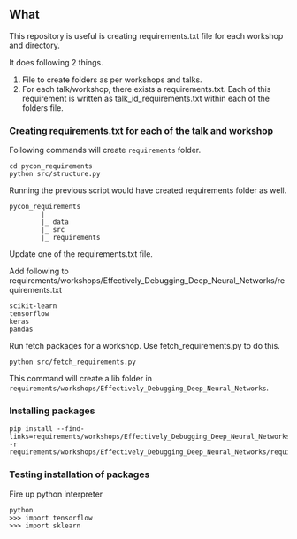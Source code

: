 ## What

This repository is useful is creating requirements.txt file for each workshop and directory.

It does following 2 things.
1. File to create folders as per workshops and talks.
2. For each talk/workshop, there exists a requirements.txt. Each of this requirement is written as talk_id_requirements.txt within each of the folders file.

### Creating requirements.txt for each of the talk and workshop

Following commands will create ```requirements``` folder. 

```
cd pycon_requirements
python src/structure.py
```

Running the previous script would have created requirements folder as well.

```
pycon_requirements
        |
        |_ data
        |_ src
        |_ requirements
```

Update one of the requirements.txt file.

Add following to requirements/workshops/Effectively_Debugging_Deep_Neural_Networks/requirements.txt
```
scikit-learn
tensorflow
keras
pandas
```

Run fetch packages for a workshop. Use fetch_requirements.py to do this.

```
python src/fetch_requirements.py
```

This command will create a lib folder in ```requirements/workshops/Effectively_Debugging_Deep_Neural_Networks```.

### Installing packages
```
pip install --find-links=requirements/workshops/Effectively_Debugging_Deep_Neural_Networks/lib/ -r requirements/workshops/Effectively_Debugging_Deep_Neural_Networks/requirements.txt
```

### Testing installation of packages

Fire up python interpreter
```
python
>>> import tensorflow
>>> import sklearn
```